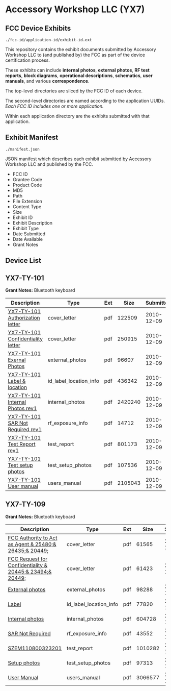 # Accessory Workshop LLC (YX7)
## FCC Device Exhibits

```
./fcc-id/application-id/exhibit-id.ext
```

This repository contains the exhibit documents submitted by Accessory Workshop LLC to (and published by) the FCC as part of the device certification process.

These exhibits can include **internal photos**, **external photos**, **RF test reports**, **block diagrams**, **operational descriptions**, **schematics**, **user manuals**, and various **correspondence**.

The top-level directories are sliced by the FCC ID of each device.

The second-level directories are named according to the application UUIDs. *Each FCC ID includes one or more application.*

Within each application directory are the exhibits submitted with that application. 

## Exhibit Manifest

```
./manifest.json
```

JSON manifest which describes each exhibit submitted by Accessory Workshop LLC and published by the FCC.

- FCC ID
- Grantee Code
- Product Code
- MD5
- Path
- File Extension
- Content Type
- Size
- Exhibit ID
- Exhibit Description
- Exhibit Type
- Date Submitted
- Date Available
- Grant Notes

## Device List
## YX7-TY-101
**Grant Notes:** Bluetooth keyboard

| Description | Type | Ext | Size | Submitted | Available |
| ----------- | ---- | --- | ---- | --------- | --------- |
| [YX7-TY-101 Authorization letter](YX7-TY-101/94f7402bf3d6ebeb7349692b6d709cde/1387981.pdf) | cover_letter | pdf | 122509 | 2010-12-09 | 2010-12-16 |
| [YX7-TY-101 Confidentiality letter](YX7-TY-101/94f7402bf3d6ebeb7349692b6d709cde/1387982.pdf) | cover_letter | pdf | 250915 | 2010-12-09 | 2010-12-16 |
| [YX7-TY-101 Exernal Photos](YX7-TY-101/94f7402bf3d6ebeb7349692b6d709cde/1387983.pdf) | external_photos | pdf | 96607 | 2010-12-09 | 2010-12-16 |
| [YX7-TY-101 Label & location](YX7-TY-101/94f7402bf3d6ebeb7349692b6d709cde/1387984.pdf) | id_label_location_info | pdf | 436342 | 2010-12-09 | 2010-12-16 |
| [YX7-TY-101 Internal Photos rev1](YX7-TY-101/94f7402bf3d6ebeb7349692b6d709cde/1387985.pdf) | internal_photos | pdf | 2420240 | 2010-12-09 | 2010-12-16 |
| [YX7-TY-101 SAR Not Required rev1](YX7-TY-101/94f7402bf3d6ebeb7349692b6d709cde/1387987.pdf) | rf_exposure_info | pdf | 14712 | 2010-12-09 | 2010-12-16 |
| [YX7-TY-101 Test Report rev1](YX7-TY-101/94f7402bf3d6ebeb7349692b6d709cde/1387988.pdf) | test_report | pdf | 801173 | 2010-12-09 | 2010-12-16 |
| [YX7-TY-101 Test setup photos](YX7-TY-101/94f7402bf3d6ebeb7349692b6d709cde/1387989.pdf) | test_setup_photos | pdf | 107536 | 2010-12-09 | 2010-12-16 |
| [YX7-TY-101 User manual](YX7-TY-101/94f7402bf3d6ebeb7349692b6d709cde/1387990.pdf) | users_manual | pdf | 2105043 | 2010-12-09 | 2010-12-16 |
## YX7-TY-109
**Grant Notes:** Bluetooth keyboard

| Description | Type | Ext | Size | Submitted | Available |
| ----------- | ---- | --- | ---- | --------- | --------- |
| [FCC Authority to Act as Agent & 25480;& 26435;& 20449;](YX7-TY-109/f1fa76cf4e5adb3434ccfde7dc19b08a/1566653.pdf) | cover_letter | pdf | 61565 | 2011-10-25 | 2011-10-25 |
| [FCC Request  for Confidentiality & 20445;& 23494;& 20449;](YX7-TY-109/f1fa76cf4e5adb3434ccfde7dc19b08a/1566654.pdf) | cover_letter | pdf | 61423 | 2011-10-25 | 2011-10-25 |
| [External photos](YX7-TY-109/f1fa76cf4e5adb3434ccfde7dc19b08a/1566655.pdf) | external_photos | pdf | 98288 | 2011-10-25 | 2011-10-25 |
| [Label](YX7-TY-109/f1fa76cf4e5adb3434ccfde7dc19b08a/1566656.pdf) | id_label_location_info | pdf | 77820 | 2011-10-25 | 2011-10-25 |
| [Internal photos](YX7-TY-109/f1fa76cf4e5adb3434ccfde7dc19b08a/1566657.pdf) | internal_photos | pdf | 604728 | 2011-10-25 | 2011-10-25 |
| [SAR Not Required](YX7-TY-109/f1fa76cf4e5adb3434ccfde7dc19b08a/1566660.pdf) | rf_exposure_info | pdf | 43552 | 2011-10-25 | 2011-10-25 |
| [SZEM110800323201](YX7-TY-109/f1fa76cf4e5adb3434ccfde7dc19b08a/1566661.pdf) | test_report | pdf | 1010282 | 2011-10-25 | 2011-10-25 |
| [Setup photos](YX7-TY-109/f1fa76cf4e5adb3434ccfde7dc19b08a/1566662.pdf) | test_setup_photos | pdf | 97313 | 2011-10-25 | 2011-10-25 |
| [User Manual](YX7-TY-109/f1fa76cf4e5adb3434ccfde7dc19b08a/1566663.pdf) | users_manual | pdf | 3066577 | 2011-10-25 | 2011-10-25 |
